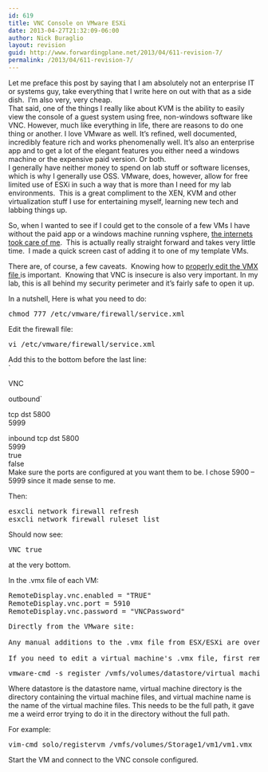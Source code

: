 ```yaml
---
id: 619
title: VNC Console on VMware ESXi
date: 2013-04-27T21:32:09-06:00
author: Nick Buraglio
layout: revision
guid: http://www.forwardingplane.net/2013/04/611-revision-7/
permalink: /2013/04/611-revision-7/
---
```

Let me preface this post by saying that I am absolutely not an enterprise IT or systems guy, take everything that I write here on out with that as a side dish.  I&#8217;m also very, very cheap.  
That said, one of the things I really like about KVM is the ability to easily view the console of a guest system using free, non-windows software like VNC. However, much like everything in life, there are reasons to do one thing or another. I love VMware as well. It&#8217;s refined, well documented, incredibly feature rich and works phenomenally well. It&#8217;s also an enterprise app and to get a lot of the elegant features you either need a windows machine or the expensive paid version. Or both.  
I generally have neither money to spend on lab stuff or software licenses, which is why I generally use OSS. VMware, does, however, allow for free limited use of ESXi in such a way that is more than I need for my lab environments.  This is a great compliment to the XEN, KVM and other virtualization stuff I use for entertaining myself, learning new tech and labbing things up.

So, when I wanted to see if I could get to the console of a few VMs I have without the paid app or a windows machine running vsphere, <a href="http://t3chnot3s.blogspot.com/2012/03/how-to-enable-vnc-access-to-vms-on.html" target="_blank">the internets took care of me</a>.  This is actually really straight forward and takes very little time.  I made a quick screen cast of adding it to one of my template VMs.



There are, of course, a few caveats.  Knowing how to <a href="http://kb.vmware.com/selfservice/microsites/search.do?language=en_US&cmd=displayKC&externalId=1714" target="_blank">properly edit the VMX file </a>is important.  Knowing that VNC is insecure is also very important. In my lab, this is all behind my security perimeter and it&#8217;s fairly safe to open it up.

In a nutshell, Here is what you need to do:

<pre>chmod 777 /etc/vmware/firewall/service.xml</pre>

Edit the firewall file:

<pre>vi /etc/vmware/firewall/service.xml</pre>

Add this to the bottom before the last line:  
`<br />
<!-- VNC --></p>
<p>VNC</p>
<p>outbound`

tcp dst 5800  
5999

inbound tcp dst 5800  
5999  
true  
false  
Make sure the ports are configured at you want them to be. I chose 5900 &#8211; 5999 since it made sense to me.

Then:

<pre>esxcli network firewall refresh
esxcli network firewall ruleset list</pre>

Should now see:

<pre>VNC true</pre>

at the very bottom.

In the .vmx file of each VM:

<pre>RemoteDisplay.vnc.enabled = "TRUE"
RemoteDisplay.vnc.port = 5910
RemoteDisplay.vnc.password = "VNCPassword"</pre>

<pre>Directly from the VMware site:

Any manual additions to the .vmx file from ESX/ESXi are overwritten by the entries stored in the vCenter Server database.

If you need to edit a virtual machine's .vmx file, first remove it from vCenter Server's inventory (right-click it and choose Remove from Inventory). After you edit it, register the virtual machine again from the ESX command line.</pre>

<pre>vmware-cmd -s register /vmfs/volumes/datastore/virtual machine directory/virtual machine name.vmx</pre>

Where datastore is the datastore name, virtual machine directory is the directory containing the virtual machine files, and virtual machine name is the name of the virtual machine files. This needs to be the full path, it gave me a weird error trying to do it in the directory without the full path.

For example:

<pre>vim-cmd solo/registervm /vmfs/volumes/Storage1/vm1/vm1.vmx</pre>

Start the VM and connect to the VNC console configured.